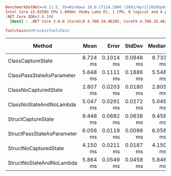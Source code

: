 ``` ini

BenchmarkDotNet=v0.11.5, OS=Windows 10.0.17134.1006 (1803/April2018Update/Redstone4)
Intel Core i5-8250U CPU 1.60GHz (Kaby Lake R), 1 CPU, 8 logical and 4 physical cores
.NET Core SDK=3.0.100
  [Host] : .NET Core 3.0.0 (CoreCLR 4.700.19.46205, CoreFX 4.700.19.46214), 64bit RyuJIT DEBUG  [AttachedDebugger]

Toolchain=InProcessToolchain  

```
|                     Method |     Mean |     Error |    StdDev |   Median |     Gen 0 | Gen 1 | Gen 2 |  Allocated |
|--------------------------- |---------:|----------:|----------:|---------:|----------:|------:|------:|-----------:|
|          ClassCaptureState | 8.724 ms | 0.1014 ms | 0.0948 ms | 8.733 ms | 9171.8750 |     - |     - | 28800000 B |
|  ClassPassStateAsParameter | 5.648 ms | 0.1111 ms | 0.1886 ms | 5.548 ms | 3570.3125 |     - |     - | 11200000 B |
|       ClassNoCapturedState | 2.807 ms | 0.0203 ms | 0.0180 ms | 2.805 ms | 2039.0625 |     - |     - |  6400000 B |
|    ClassNoStateAndNoLambda | 5.047 ms | 0.0291 ms | 0.0272 ms | 5.049 ms | 6117.1875 |     - |     - | 19200000 B |
|         StructCaptureState | 9.448 ms | 0.0682 ms | 0.0638 ms | 9.458 ms | 7140.6250 |     - |     - | 22400000 B |
| StructPassStateAsParameter | 6.056 ms | 0.0119 ms | 0.0099 ms | 6.058 ms | 1523.4375 |     - |     - |  4800000 B |
|      StructNoCapturedState | 4.150 ms | 0.0211 ms | 0.0187 ms | 4.150 ms |         - |     - |     - |          - |
|   StructNoStateAndNoLambda | 5.864 ms | 0.0549 ms | 0.0458 ms | 5.846 ms | 4078.1250 |     - |     - | 12800000 B |
